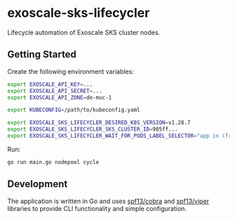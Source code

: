 # exoscale-sks-lifecycler

Lifecycle automation of Exoscale SKS cluster nodes.

## Getting Started

Create the following environment variables:
```bash
export EXOSCALE_API_KEY=...
export EXOSCALE_API_SECRET=...
export EXOSCALE_API_ZONE=de-muc-1

export KUBECONFIG=/path/to/kubeconfig.yaml

export EXOSCALE_SKS_LIFECYCLER_DESIRED_K8S_VERSION=v1.28.7
export EXOSCALE_SKS_LIFECYCLER_SKS_CLUSTER_ID=905ff...
export EXOSCALE_SKS_LIFECYCLER_WAIT_FOR_PODS_LABEL_SELECTOR="app in (frontend,backend)"
```

Run:

```bash
go run main.go nodepool cycle
```

## Development

The application is written in Go and uses [spf13/cobra](https://github.com/spf13/cobra) and [spf13/viper](https://github.com/spf13/viper) libraries to provide CLI functionality and simple configuration.
